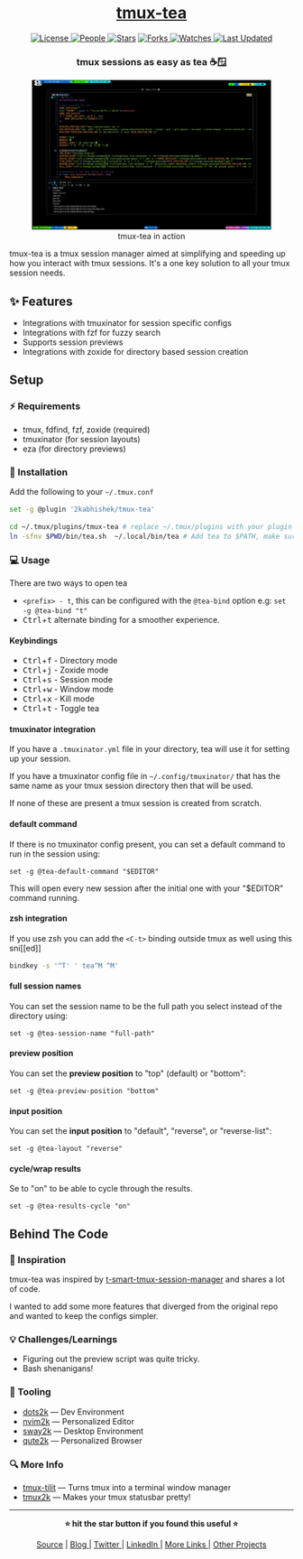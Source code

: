 <div align = "center">

<h1><a href="https://github.com/2kabhishek/tmux-tea">tmux-tea</a></h1>

<a href="https://github.com/2KAbhishek/tmux-tea/blob/main/LICENSE">
<img alt="License" src="https://img.shields.io/github/license/2kabhishek/tmux-tea?style=flat&color=eee&label="> </a>

<a href="https://github.com/2KAbhishek/tmux-tea/graphs/contributors">
<img alt="People" src="https://img.shields.io/github/contributors/2kabhishek/tmux-tea?style=flat&color=ffaaf2&label=People"> </a>

<a href="https://github.com/2KAbhishek/tmux-tea/stargazers">
<img alt="Stars" src="https://img.shields.io/github/stars/2kabhishek/tmux-tea?style=flat&color=98c379&label=Stars"></a>

<a href="https://github.com/2KAbhishek/tmux-tea/network/members">
<img alt="Forks" src="https://img.shields.io/github/forks/2kabhishek/tmux-tea?style=flat&color=66a8e0&label=Forks"> </a>

<a href="https://github.com/2KAbhishek/tmux-tea/watchers">
<img alt="Watches" src="https://img.shields.io/github/watchers/2kabhishek/tmux-tea?style=flat&color=f5d08b&label=Watches"> </a>

<a href="https://github.com/2KAbhishek/tmux-tea/pulse">
<img alt="Last Updated" src="https://img.shields.io/github/last-commit/2kabhishek/tmux-tea?style=flat&color=e06c75&label="> </a>

<h3>tmux sessions as easy as tea ☕🪟</h3>

<figure>
  <img src="images/screenshot.png" alt="tmux-tea in action">
  <br/>
  <figcaption>tmux-tea in action</figcaption>
</figure>

</div>

tmux-tea is a tmux session manager aimed at simplifying and speeding up how you interact with tmux sessions.
It's a one key solution to all your tmux session needs.

## ✨ Features

- Integrations with tmuxinator for session specific configs
- Integrations with fzf for fuzzy search
- Supports session previews
- Integrations with zoxide for directory based session creation

## Setup

### ⚡ Requirements

- tmux, fdfind, fzf, zoxide (required)
- tmuxinator (for session layouts)
- eza (for directory previews)

### 🚀 Installation

Add the following to your `~/.tmux.conf`

```bash
set -g @plugin '2kabhishek/tmux-tea'
```

```bash
cd ~/.tmux/plugins/tmux-tea # replace ~/.tmux/plugins with your plugin installation path
ln -sfnv $PWD/bin/tea.sh  ~/.local/bin/tea # Add tea to $PATH, make sure ~/.local/bin is in your $PATH
```

### 💻 Usage

There are two ways to open tea

- `<prefix> - t`, this can be configured with the `@tea-bind` option e.g: `set -g @tea-bind "t"`
- <kbd>Ctrl</kbd>+<kbd>t</kbd> alternate binding for a smoother experience.

#### Keybindings

- <kbd>Ctrl</kbd>+<kbd>f</kbd> - Directory mode
- <kbd>Ctrl</kbd>+<kbd>j</kbd> - Zoxide mode
- <kbd>Ctrl</kbd>+<kbd>s</kbd> - Session mode
- <kbd>Ctrl</kbd>+<kbd>w</kbd> - Window mode
- <kbd>Ctrl</kbd>+<kbd>x</kbd> - Kill mode
- <kbd>Ctrl</kbd>+<kbd>t</kbd> - Toggle tea

#### tmuxinator integration

If you have a `.tmuxinator.yml` file in your directory, tea will use it for setting up your session.

If you have a tmuxinator config file in `~/.config/tmuxinator/` that has the same name as your tmux session directory then that will be used.

If none of these are present a tmux session is created from scratch.

#### default command

If there is no tmuxinator config present, you can set a default command to run in the session using:

```tmux
set -g @tea-default-command "$EDITOR"
```

This will open every new session after the initial one with your "$EDITOR" command running.

#### zsh integration

If you use zsh you can add the `<C-t>` binding outside tmux as well using this sni[[ed]]

```bash
bindkey -s '^T' ' tea^M ^M'
```

#### full session names

You can set the session name to be the full path you select instead of the directory using:

```tmux
set -g @tea-session-name "full-path"
```

#### preview position

You can set the **preview position** to "top" (default) or "bottom":

```tmux
set -g @tea-preview-position "bottom"
```

#### input position

You can set the **input position** to "default", "reverse", or "reverse-list":

```tmux
set -g @tea-layout "reverse"
```

#### cycle/wrap results

Se to "on" to be able to cycle through the results.

```tmux
set -g @tea-results-cycle "on"
```

## Behind The Code

### 🌈 Inspiration

tmux-tea was inspired by [t-smart-tmux-session-manager](https://github.com/joshmedeski/t-smart-tmux-session-manager) and shares a lot of code.

I wanted to add some more features that diverged from the original repo and wanted to keep the configs simpler.

### 💡 Challenges/Learnings

- Figuring out the preview script was quite tricky.
- Bash shenanigans!

### 🧰 Tooling

- [dots2k](https://github.com/2kabhishek/dots2k) — Dev Environment
- [nvim2k](https://github.com/2kabhishek/nvim2k) — Personalized Editor
- [sway2k](https://github.com/2kabhishek/sway2k) — Desktop Environment
- [qute2k](https://github.com/2kabhishek/qute2k) — Personalized Browser

### 🔍 More Info

- [tmux-tilit](https://github.com/2kabhishek/tmux-tilit) — Turns tmux into a terminal window manager
- [tmux2k](https://github.com/2kabhishek/tmux2k) — Makes your tmux statusbar pretty!

<hr>

<div align="center">

<strong>⭐ hit the star button if you found this useful ⭐</strong><br>

<a href="https://github.com/2KAbhishek/tmux-tea">Source</a>
| <a href="https://2kabhishek.github.io/blog" target="_blank">Blog </a>
| <a href="https://twitter.com/2kabhishek" target="_blank">Twitter </a>
| <a href="https://linkedin.com/in/2kabhishek" target="_blank">LinkedIn </a>
| <a href="https://2kabhishek.github.io/links" target="_blank">More Links </a>
| <a href="https://2kabhishek.github.io/projects" target="_blank">Other Projects </a>

</div>

